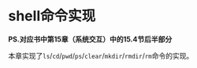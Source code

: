 # shell命令实现

__PS.对应书中第15章（系统交互）中的15.4节后半部分__

本章实现了`ls`/`cd`/`pwd`/`ps`/`clear`/`mkdir`/`rmdir`/`rm`命令的实现。